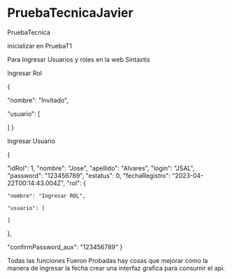 # PruebaTecnicaJavier
PruebaTecnica 

Inicializar en PruebaT1

Para Ingresar Usuarios y roles en la web Sintaxtis

Ingresar Rol

{
  
  "nombre": "Invitado",
 
  "usuario": [
  
  ]
}

Ingresar Usuario

{
  
  "idRol": 1,
  "nombre": "Jose",
  "apellido": "Alvares",
  "login": "JSAL",
  "password": "123456789",
  "estatus": 0,
  "fechaRegistro": "2023-04-22T00:14:43.004Z",
  "rol": {
    
    "nombre": "Ingresar ROL",
    
    "usuario": [
      
    ]
  },
  
  "confirmPassword_aux": "123456789"
}

Todas las funciones Fueron Probadas hay cosas que mejorar como la manera de ingresar la fecha crear una interfaz grafica para consumir el api.
